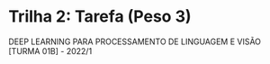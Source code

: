 # Trilha 2: Tarefa (Peso 3)
DEEP LEARNING PARA PROCESSAMENTO DE LINGUAGEM E VISÃO [TURMA 01B] - 2022/1
